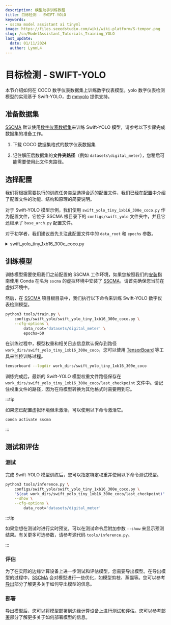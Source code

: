 ```yaml
---
description: 模型助手训练教程
title: 目标检测 - SWIFT-YOLO
keywords:
- sscma model assistant ai tinyml 
image: https://files.seeedstudio.com/wiki/wiki-platform/S-tempor.png
slug: /cn/ModelAssistant_Tutorials_Training_YOLO
last_update:
  date: 01/11/2024
  author: LynnL4
---
```


# 目标检测 - SWIFT-YOLO

本节介绍如何在 COCO 数字仪表数据集上训练数字仪表模型。yolo 数字仪表检测模型的实现基于 Swift-YOLO，由 [mmyolo](https://github.com/open-mmlab/mmyolo) 提供支持。

## 准备数据集

[SSCMA](https://github.com/Seeed-Studio/ModelAssistant) 默认使用[数字仪表数据集](https://universe.roboflow.com/seeeddatasets/seeed_meter_digit/)来训练 Swift-YOLO 模型，请参考以下步骤完成数据集的准备工作。

1. 下载 COCO 数据集格式的数字仪表数据集

2. 记住解压后数据集的**文件夹路径**（例如 `datasets\digital_meter`），您稍后可能需要使用此文件夹路径。

## 选择配置

我们将根据需要执行的训练任务类型选择合适的配置文件，我们已经在[配置](/cn/ModelAssistant_Tutorials_Config)中介绍了配置文件的功能、结构和原理的简要说明。

对于 Swift-YOLO 模型示例，我们使用 `swift_yolo_tiny_1xb16_300e_coco.py` 作为配置文件，它位于 SSCMA 根目录下的 `configs/swift_yolo` 文件夹中，并且它还继承了 `base_arch.py` 配置文件。

对于初学者，我们建议首先关注此配置文件中的 `data_root` 和 `epochs` 参数。

<details>

<summary> swift_yolo_tiny_1xb16_300e_coco.py </summary>

```python
_base_='../_base_/default_runtime_det.py'
_base_ = ["./base_arch.py"]

anchors = [
    [(10, 13), (16, 30), (33, 23)],  # P3/8
    [(30, 61), (62, 45), (59, 119)],  # P4/16
    [(116, 90), (156, 198), (373, 326)]  # P5/32
]
num_classes = 11
deepen_factor = 0.33
widen_factor = 0.15

strides = [8, 16, 32]

model = dict(
    type='mmyolo.YOLODetector',
    backbone=dict(
        type='YOLOv5CSPDarknet',
        deepen_factor=deepen_factor,
        widen_factor=widen_factor,
    ),
    neck=dict(
        type='YOLOv5PAFPN',
        deepen_factor=deepen_factor,
        widen_factor=widen_factor,
    ),
    bbox_head=dict(
        head_module=dict(
            num_classes=num_classes,
            in_channels=[256, 512, 1024],
            widen_factor=widen_factor,
        ),
    ),
)
```

</details>

## 训练模型

训练模型需要使用我们之前配置的 SSCMA 工作环境，如果您按照我们的[安装](/cn/ModelAssistant_Introduce_Installation)指南使用 Conda 在名为 `sscma` 的虚拟环境中安装了 [SSCMA](https://github.com/Seeed-Studio/ModelAssistant)，请首先确保您当前在虚拟环境中。

然后，在 [SSCMA](https://github.com/Seeed-Studio/ModelAssistant) 项目根目录中，我们执行以下命令来训练 Swift-YOLO 数字仪表检测模型。

```sh
python3 tools/train.py \
    configs/swift_yolo/swift_yolo_tiny_1xb16_300e_coco.py \
    --cfg-options \
        data_root='datasets/digital_meter' \
        epochs=50
```

在训练过程中，模型权重和相关日志信息默认保存到路径 `work_dirs/swift_yolo_tiny_1xb16_300e_coco`，您可以使用 [TensorBoard](https://www.tensorflow.org/tensorboard/get_started) 等工具来监控训练过程。

```sh
tensorboard --logdir work_dirs/swift_yolo_tiny_1xb16_300e_coco
```

训练完成后，最新的 Swift-YOLO 模型权重文件路径保存在 `work_dirs/swift_yolo_tiny_1xb16_300e_coco/last_checkpoint` 文件中。请记住权重文件的路径，因为在将模型转换为其他格式时需要用到它。

:::tip

如果您已配置虚拟环境但未激活，可以使用以下命令激活它。

```sh
conda activate sscma
```

:::

## 测试和评估

### 测试

完成 Swift-YOLO 模型训练后，您可以指定特定权重并使用以下命令测试模型。

```sh
python3 tools/inference.py \
    configs/swift_yolo/swift_yolo_tiny_1xb16_300e_coco.py \
    "$(cat work_dirs/swift_yolo_tiny_1xb16_300e_coco/last_checkpoint)" \
    --show \
    --cfg-options \
        data_root='datasets/digital_meter'
```

:::tip

如果您想在测试时进行实时预览，可以在测试命令后附加参数 `--show` 来显示预测结果。有关更多可选参数，请参考源代码 `tools/inference.py`。

:::

### 评估

为了在实际的边缘计算设备上进一步测试和评估模型，您需要导出模型。在导出模型的过程中，[SSCMA](https://github.com/Seeed-Studio/ModelAssistant) 会对模型进行一些优化，如模型剪枝、蒸馏等。您可以参考[导出](/cn/ModelAssistant_Tutorials_Export_Overview)部分了解更多关于如何导出模型的信息。

### 部署

导出模型后，您可以将模型部署到边缘计算设备上进行测试和评估。您可以参考[部署](/cn/ModelAssistant_Deploy_Overview)部分了解更多关于如何部署模型的信息。